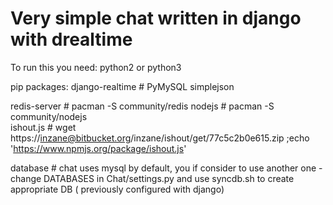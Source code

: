 Very simple chat written in django with drealtime
==========
To run this you need:
python2 or python3

pip packages:
django-realtime #
PyMySQL
simplejson

redis-server # pacman -S community/redis 
nodejs # pacman -S community/nodejs  
ishout.js # wget https://inzane@bitbucket.org/inzane/ishout/get/77c5c2b0e615.zip ;echo 'https://www.npmjs.org/package/ishout.js'

database # chat uses mysql by default, you if consider to use another one - change DATABASES in Chat/settings.py  and use syncdb.sh to create appropriate DB ( previously configured with django)
